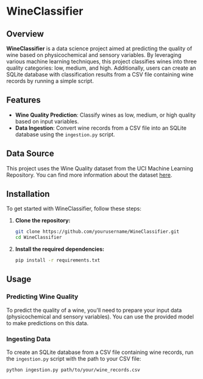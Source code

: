# WineClassifier

## Overview
**WineClassifier** is a data science project aimed at predicting the quality of wine based on physicochemical and sensory variables. By leveraging various machine learning techniques, this project classifies wines into three quality categories: low, medium, and high. Additionally, users can create an SQLite database with classification results from a CSV file containing wine records by running a simple script.

## Features
- **Wine Quality Prediction**: Classify wines as low, medium, or high quality based on input variables.
- **Data Ingestion**: Convert wine records from a CSV file into an SQLite database using the `ingestion.py` script.

## Data Source
This project uses the Wine Quality dataset from the UCI Machine Learning Repository. You can find more information about the dataset [here](https://archive.ics.uci.edu/dataset/186/wine+quality).

## Installation
To get started with WineClassifier, follow these steps:

1. **Clone the repository:**
    ```bash
    git clone https://github.com/yourusername/WineClassifier.git
    cd WineClassifier
    ```

2. **Install the required dependencies:**
    ```bash
    pip install -r requirements.txt
    ```

## Usage
### Predicting Wine Quality
To predict the quality of a wine, you'll need to prepare your input data (physicochemical and sensory variables). You can use the provided model to make predictions on this data.

### Ingesting Data
To create an SQLite database from a CSV file containing wine records, run the `ingestion.py` script with the path to your CSV file:
```bash
python ingestion.py path/to/your/wine_records.csv
